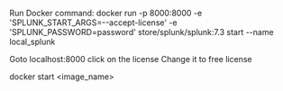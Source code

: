 Run Docker command:
docker run -p 8000:8000 -e 'SPLUNK_START_ARGS=--accept-license' -e 'SPLUNK_PASSWORD=password' store/splunk/splunk:7.3 start --name local_splunk

Goto localhost:8000
click on the license Change it to free license

docker start <image_name>
